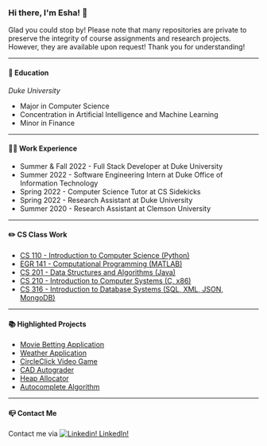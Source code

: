 ### Hi there, I'm Esha! 👋 

Glad you could stop by! Please note that many repositories are private to preserve the integrity of course assignments and research projects. However, they are available upon request! Thank you for understanding!

---
#### :school: Education

*Duke University*

- Major in Computer Science
- Concentration in Artificial Intelligence and Machine Learning
- Minor in Finance


---
#### :woman_technologist: Work Experience
- Summer & Fall 2022 - Full Stack Developer at Duke University
- Summer 2022 - Software Engineering Intern at Duke Office of Information Technology
- Spring 2022 - Computer Science Tutor at CS Sidekicks
- Spring 2022 - Research Assistant at Duke University
- Summer 2020 - Research Assistant at Clemson University



---
#### :pencil2: CS Class Work
- [CS 110 - Introduction to Computer Science (Python)](https://github.com/EKcellent/CS110)
- [EGR 141 - Computational Programming (MATLAB)](https://github.com/EKcellent/EGR141)
- [CS 201 - Data Structures and Algorithms (Java)](https://github.com/EKcellent/CS201)
- [CS 210 - Introduction to Computer Systems (C, x86)](https://github.com/EKcellent/CS210)
- [CS 316 - Introduction to Database Systems (SQL, XML, JSON, MongoDB)](https://github.com/EKcellent/CS316)
---

#### :books: Highlighted Projects
- [Movie Betting Application](https://github.com/EKcellent/Movie-Better)
- [Weather Application](https://github.com/EKcellent/Weather-App)
- [CircleClick Video Game](https://github.com/EKcellent/CS110/blob/main/Project%202/Final%20Project_Prompt%205.py)
- [CAD Autograder](https://github.com/EKcellent/CAD-Autograder)
- [Heap Allocator](https://github.com/EKcellent/CS210/tree/main/Projects/Project_6)
- [Autocomplete Algorithm](https://github.com/EKcellent/CS201/tree/main/Project%205%20Autocomplete)
---
#### :mailbox_closed: Contact Me
Contact me via 
[![Linkedin!](https://i.stack.imgur.com/gVE0j.png) LinkedIn!](https://www.linkedin.com/in/eshakapoor-duke/)
